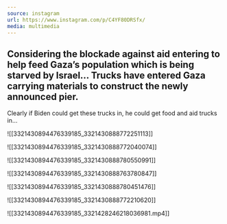 ```yaml
---
source: instagram
url: https://www.instagram.com/p/C4YF80DRSfx/
media: multimedia
---
```


## Considering the blockade against aid entering to help feed Gaza’s population which is being starved by Israel… Trucks have entered Gaza carrying materials to construct the newly announced pier.

Clearly if Biden could get these trucks in, he could get food and aid trucks in…

![[3321430894476339185_3321430888772251113]]

![[3321430894476339185_3321430888772040074]]

![[3321430894476339185_3321430888780550991]]

![[3321430894476339185_3321430888763780847]]

![[3321430894476339185_3321430888780451476]]

![[3321430894476339185_3321430888772210620]]

![[3321430894476339185_3321428246218036981.mp4]]


